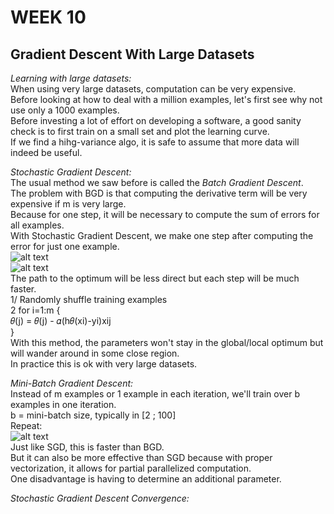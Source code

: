 # **WEEK 10**

## **Gradient Descent With Large Datasets**  

*Learning with large datasets:*  
When using very large datasets, computation can be very expensive.  
Before looking at how to deal with a million examples, let's first see why not use only a 1000 examples.  
Before investing a lot of effort on developing a software, a good sanity check is to first train on a small set and plot the learning curve.  
If we find a hihg-variance algo, it is safe to assume that more data will indeed be useful.  

*Stochastic Gradient Descent:*  
The usual method we saw before is called the *Batch Gradient Descent*.  
The problem with BGD is that computing the derivative term will be very expensive if m is very large.  
Because for one step, it will be necessary to compute the sum of errors for all examples.  
With Stochastic Gradient Descent, we make one step after computing the error for just one example.  
![alt text](https://i.imgur.com/DRdhI9Q.png)  
![alt text](https://i.imgur.com/lqSBPOD.png)  
The path to the optimum will be less direct but each step will be much faster.  
1/ Randomly shuffle training examples  
2 for i=1:m {  
𝜃(j) = 𝜃(j) - 𝛼(h𝜃(xi)-yi)xij  
}  
With this method, the parameters won't stay in the global/local optimum but will wander around in some close region.  
In practice this is ok with very large datasets.  

*Mini-Batch Gradient Descent:*  
Instead of m examples or 1 example in each iteration, we'll train over b examples in one iteration.  
b = mini-batch size, typically in [2 ; 100]  
Repeat:  
![alt text](https://i.imgur.com/ZT7EB13.png)  
Just like SGD, this is faster than BGD.  
But it can also be more effective than SGD because with proper vectorization, it allows for partial parallelized computation.  
One disadvantage is having to determine an additional parameter.  

*Stochastic Gradient Descent Convergence:*  
